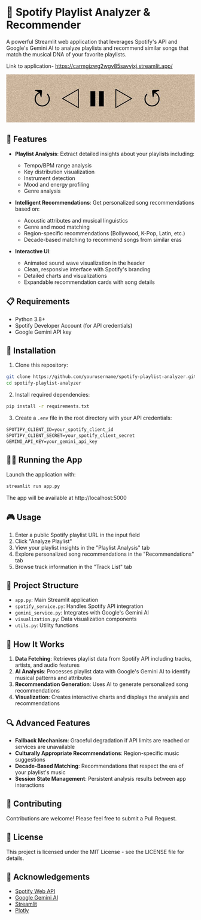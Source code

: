 # 🎵 Spotify Playlist Analyzer & Recommender

A powerful Streamlit web application that leverages Spotify's API and Google's Gemini AI to analyze playlists and recommend similar songs that match the musical DNA of your favorite playlists.

Link to application- https://carmgjzwg2wgv85savvjxj.streamlit.app/

![Spotify Playlist Analyzer](static/new_banner.jpg)

## 🚀 Features

- **Playlist Analysis**: Extract detailed insights about your playlists including:
  - Tempo/BPM range analysis
  - Key distribution visualization
  - Instrument detection
  - Mood and energy profiling
  - Genre analysis

- **Intelligent Recommendations**: Get personalized song recommendations based on:
  - Acoustic attributes and musical linguistics
  - Genre and mood matching
  - Region-specific recommendations (Bollywood, K-Pop, Latin, etc.)
  - Decade-based matching to recommend songs from similar eras

- **Interactive UI**:
  - Animated sound wave visualization in the header
  - Clean, responsive interface with Spotify's branding
  - Detailed charts and visualizations
  - Expandable recommendation cards with song details

## 📋 Requirements

- Python 3.8+
- Spotify Developer Account (for API credentials)
- Google Gemini API key

## 🔧 Installation

1. Clone this repository:
```bash
git clone https://github.com/yourusername/spotify-playlist-analyzer.git
cd spotify-playlist-analyzer
```

2. Install required dependencies:
```bash
pip install -r requirements.txt
```

3. Create a `.env` file in the root directory with your API credentials:
```
SPOTIPY_CLIENT_ID=your_spotify_client_id
SPOTIPY_CLIENT_SECRET=your_spotify_client_secret
GEMINI_API_KEY=your_gemini_api_key
```

## 🏃‍♂️ Running the App

Launch the application with:
```bash
streamlit run app.py
```

The app will be available at http://localhost:5000

## 🎮 Usage

1. Enter a public Spotify playlist URL in the input field
2. Click "Analyze Playlist"
3. View your playlist insights in the "Playlist Analysis" tab
4. Explore personalized song recommendations in the "Recommendations" tab
5. Browse track information in the "Track List" tab

## 📂 Project Structure

- `app.py`: Main Streamlit application
- `spotify_service.py`: Handles Spotify API integration
- `gemini_service.py`: Integrates with Google's Gemini AI
- `visualization.py`: Data visualization components
- `utils.py`: Utility functions

## 🔄 How It Works

1. **Data Fetching**: Retrieves playlist data from Spotify API including tracks, artists, and audio features
2. **AI Analysis**: Processes playlist data with Google's Gemini AI to identify musical patterns and attributes
3. **Recommendation Generation**: Uses AI to generate personalized song recommendations
4. **Visualization**: Creates interactive charts and displays the analysis and recommendations

## 🔍 Advanced Features

- **Fallback Mechanism**: Graceful degradation if API limits are reached or services are unavailable
- **Culturally Appropriate Recommendations**: Region-specific music suggestions
- **Decade-Based Matching**: Recommendations that respect the era of your playlist's music
- **Session State Management**: Persistent analysis results between app interactions

## 🤝 Contributing

Contributions are welcome! Please feel free to submit a Pull Request.

## 📝 License

This project is licensed under the MIT License - see the LICENSE file for details.

## 🙏 Acknowledgements

- [Spotify Web API](https://developer.spotify.com/documentation/web-api/)
- [Google Gemini AI](https://ai.google.dev/)
- [Streamlit](https://streamlit.io/)
- [Plotly](https://plotly.com/)
